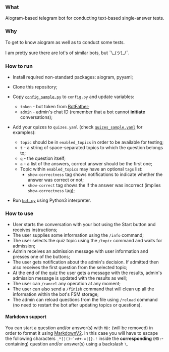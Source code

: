 ### What

Aiogram-based telegram bot for conducting text-based single-answer tests.

### Why

To get to know aiogram as well as to conduct some tests.

I am pretty sure there are lot's of similar bots, but ¯\\\_(ツ)\_/¯.

### How to run

- Install required non-standard packages: aiogram, pyyaml;

- Clone this repository;

- Copy [`config_sample.py`](config_sample.py) to `config.py` and update variables:
  - `token` - bot token from [BotFather](https://t.me/BotFather);
  - `admin` - admin's chat ID (remember that a bot cannot **initiate** conversations);

- Add your quizes to `quizes.yaml` (check [`quizes_sample.yaml`](quizes_sample.yaml) for examples):
  - `topic` should be in `enabled_topics` in order to be available for testing;
  - `t` - a string of space-separated topics to which the question belongs to;
  - `q` - the question itself;
  - `a` - a list of the answers, correct answer should be the first one;
  - Topic within `enabled_topics` may have an optional `tags` list:
    - `show-correctness` tag shows notifications to indicate whether the answer was correct or not;
    - `show-correct` tag shows the  if the answer was incorrect (implies `show-correctness` tag);

- Run [`bot.py`](bot.py) using Python3 interpreter.

### How to use

- User starts the conversation with your bot using the Start button and receives instructions;
- The user supplies some information using the `/info` command;
- The user selects the quiz topic using the `/topic` command and waits for admission;
- Admin receives an admission message with user information and presses one of the buttons;
- The user gets notification about the admin's decision. If admitted then also receives the first question from the selected topic;
- At the end of the quiz the user gets a message with the results, admin's admission message is updated with the results as well;
- The user can `/cancel` any operation at any moment;
- The user can also send a `/finish` command that will clean up all the information within the bot's FSM storage;
- The admin can reload questions from the file using `/reload` command (no need to restart the bot after updating topics or questions).

#### Markdown support
You can start a question and/or answer(s) with `MD:` (will be removed) in order to format it using [MarkdownV2](https://core.telegram.org/bots/api#markdownv2-style).
In this case you will have to escape the following characters `` _*[]()~`>#+-=|{}.! `` inside the **corresponding** (`MD:`-containing) question and/or answer(s) using a backslash `\`.
